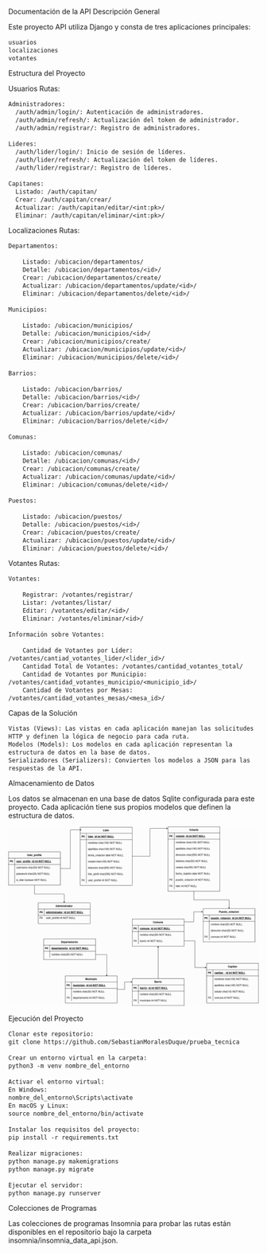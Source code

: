 Documentación de la API
Descripción General

Este proyecto API utiliza Django y consta de tres aplicaciones principales:

    usuarios
    localizaciones
    votantes

Estructura del Proyecto

Usuarios
Rutas:

    Administradores:
      /auth/admin/login/: Autenticación de administradores.
      /auth/admin/refresh/: Actualización del token de administrador.
      /auth/admin/registrar/: Registro de administradores.
      
    Lideres:
      /auth/lider/login/: Inicio de sesión de líderes.
      /auth/lider/refresh/: Actualización del token de líderes.
      /auth/lider/registrar/: Registro de líderes.

    Capitanes:
      Listado: /auth/capitan/
      Crear: /auth/capitan/crear/
      Actualizar: /auth/capitan/editar/<int:pk>/
      Eliminar: /auth/capitan/eliminar/<int:pk>/

Localizaciones
Rutas:

    Departamentos:
    
        Listado: /ubicacion/departamentos/
        Detalle: /ubicacion/departamentos/<id>/
        Crear: /ubicacion/departamentos/create/
        Actualizar: /ubicacion/departamentos/update/<id>/
        Eliminar: /ubicacion/departamentos/delete/<id>/
        
    Municipios:
    
        Listado: /ubicacion/municipios/
        Detalle: /ubicacion/municipios/<id>/
        Crear: /ubicacion/municipios/create/
        Actualizar: /ubicacion/municipios/update/<id>/
        Eliminar: /ubicacion/municipios/delete/<id>/
        
    Barrios:
    
        Listado: /ubicacion/barrios/
        Detalle: /ubicacion/barrios/<id>/
        Crear: /ubicacion/barrios/create/
        Actualizar: /ubicacion/barrios/update/<id>/
        Eliminar: /ubicacion/barrios/delete/<id>/
        
    Comunas:
    
        Listado: /ubicacion/comunas/
        Detalle: /ubicacion/comunas/<id>/
        Crear: /ubicacion/comunas/create/
        Actualizar: /ubicacion/comunas/update/<id>/
        Eliminar: /ubicacion/comunas/delete/<id>/
        
    Puestos:
    
        Listado: /ubicacion/puestos/
        Detalle: /ubicacion/puestos/<id>/
        Crear: /ubicacion/puestos/create/
        Actualizar: /ubicacion/puestos/update/<id>/
        Eliminar: /ubicacion/puestos/delete/<id>/

Votantes
Rutas:

    Votantes:
    
        Registrar: /votantes/registrar/
        Listar: /votantes/listar/
        Editar: /votantes/editar/<id>/
        Eliminar: /votantes/eliminar/<id>/
    
    Información sobre Votantes:
    
        Cantidad de Votantes por Líder: /votantes/cantiad_votantes_lider/<lider_id>/
        Cantidad Total de Votantes: /votantes/cantidad_votantes_total/
        Cantidad de Votantes por Municipio: /votantes/cantidad_votantes_municipio/<municipio_id>/
        Cantidad de Votantes por Mesas: /votantes/cantidad_votantes_mesas/<mesa_id>/

Capas de la Solución

    Vistas (Views): Las vistas en cada aplicación manejan las solicitudes HTTP y definen la lógica de negocio para cada ruta.
    Modelos (Models): Los modelos en cada aplicación representan la estructura de datos en la base de datos.
    Serializadores (Serializers): Convierten los modelos a JSON para las respuestas de la API.

Almacenamiento de Datos

Los datos se almacenan en una base de datos Sqlite configurada para este proyecto. Cada aplicación tiene sus propios modelos que definen la estructura de datos.

![Diagrama:](Diagrama_ER.drawio.png)


Ejecución del Proyecto
    
    Clonar este repositorio: 
    git clone https://github.com/SebastianMoralesDuque/prueba_tecnica
    
    Crear un entorno virtual en la carpeta:
    python3 -m venv nombre_del_entorno
    
    Activar el entorno virtual:
    En Windows:
    nombre_del_entorno\Scripts\activate
    En macOS y Linux:
    source nombre_del_entorno/bin/activate

    Instalar los requisitos del proyecto: 
    pip install -r requirements.txt
    
    Realizar migraciones: 
    python manage.py makemigrations
    python manage.py migrate
    
    Ejecutar el servidor: 
    python manage.py runserver

Colecciones de Programas

Las colecciones de programas Insomnia para probar las rutas están disponibles en el repositorio bajo la carpeta insomnia/insomnia_data_api.json.
